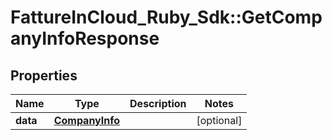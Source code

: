 # FattureInCloud_Ruby_Sdk::GetCompanyInfoResponse

## Properties

| Name | Type | Description | Notes |
| ---- | ---- | ----------- | ----- |
| **data** | [**CompanyInfo**](CompanyInfo.md) |  | [optional] |

